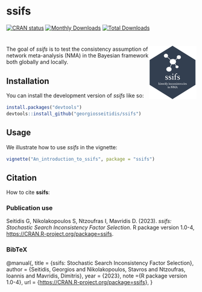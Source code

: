 
<!-- README.md is generated from README.Rmd. Please edit that file -->

# ssifs

[![CRAN
status](https://www.r-pkg.org/badges/version/ssifs)](https://CRAN.R-project.org/package=ssifs)
[![Monthly
Downloads](https://cranlogs.r-pkg.org/badges/ssifs)](https://cran.r-project.org/package=ssifs)
[![Total
Downloads](https://cranlogs.r-pkg.org/badges/grand-total/ssifs)](https://cranlogs.r-pkg.org:443/badges/grand-total/ssifs)

# <img src="man/figures/ssifs_logo.png" align="right" width="25%"/>

<!-- badges: start -->
<!-- badges: end -->

The goal of *ssifs* is to test the consistency assumption of network
meta-analysis (NMA) in the Bayesian framework both globally and locally.

## Installation

You can install the development version of *ssifs* like so:

``` r
install.packages("devtools")
devtools::install_github("georgiosseitidis/ssifs")
```

## Usage

We illustrate how to use *ssifs* in the vignette:

``` r
vignette("An_introduction_to_ssifs", package = "ssifs")
```

## Citation

How to cite **ssifs**:

### Publication use

Seitidis G, Nikolakopoulos S, Ntzoufras I, Mavridis D. (2023). *ssifs:
Stochastic Search Inconsistency Factor Selection*. R package version
1.0-4, <https://CRAN.R-project.org/package=ssifs>.

### BibTeX

@manual{, title = {ssifs: Stochastic Search Inconsistency Factor
Selection}, author = {Seitidis, Georgios and Nikolakopoulos, Stavros and
Ntzoufras, Ioannis and Mavridis, Dimitris}, year = {2023}, note ={R
package version 1.0-4}, url =
{<https://CRAN.R-project.org/package=ssifs>}, }
